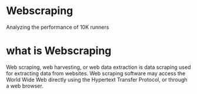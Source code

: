 # Webscraping
Analyzing the performance of 10K runners 
# what is Webscraping
Web scraping, web harvesting, or web data extraction is data scraping used for extracting data from websites. Web scraping software may access the World Wide Web directly using the Hypertext Transfer Protocol, or through a web browser.
